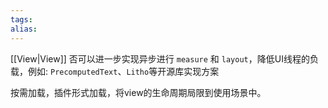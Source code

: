```yaml
---
tags: 
alias:
---
```


[[View|View]] 
否可以进一步实现异步进行 `measure` 和 `layout`，降低UI线程的负载，例如: `PrecomputedText`、`Litho`等开源库实现方案

按需加载，插件形式加载，将view的生命周期局限到使用场景中。
